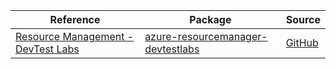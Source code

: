 | Reference | Package | Source |
|---|---|---|
|[Resource Management - DevTest Labs](resourcemanager-devtestlabs-readme.md)|[azure-resourcemanager-devtestlabs](https://repo1.maven.org/maven2/com/azure/resourcemanager/azure-resourcemanager-devtestlabs)|[GitHub](https://github.com/Azure/azure-sdk-for-java)|
